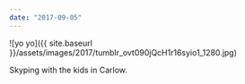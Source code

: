 ```yaml
---
date: "2017-09-05"
---
```


![yo yo]({{ site.baseurl }}/assets/images/2017/tumblr_ovt090jQcH1r16syio1_1280.jpg)

Skyping with the kids in Carlow.
